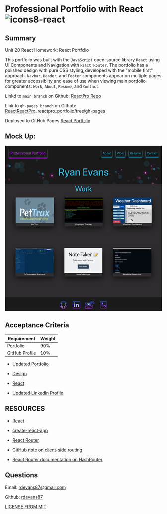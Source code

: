 # Professional Portfolio with React ![icons8-react](https://user-images.githubusercontent.com/74195719/121227618-c2285600-c859-11eb-95f5-3dd6e08f8f31.png)


## Summary

 Unit 20 React Homework: React Portfolio

This portfolio was built with the `JavaScript` open-source library `React` using UI Components and Navigation with `React Router`. The portfolio has a polished design with pure CSS styling, developed with the "mobile first" approach. `Navbar`, `Header`, and `Footer` components appear on multiple pages for greater accessibilty and ease of use when viewing main portfolio components: `Work`, `About`, `Resume`, and `Contact`.

Linkd to `main branch` on Github: [ReactPro Repo](https://github.com/rdevans87/ReactPro_Portfolio/tree/main/reactpro-portfolio) 

Link to `gh-pages branch` on Github: [ReactReactPro](https://github.com/rdevans87/)_reactpro_portfolio/tree/gh-pages

Deployed to GitHub Pages [React Portfolio](https://rdevans87.github.io/reactpro_portfolio/#/resume)

## Mock Up: 



<img src="https://raw.githubusercontent.com/rdevans87/reactpro_portfolio/main/src/assets/portfolioscreenshot.png" width="550px">


## Acceptance Criteria

| Requirement    | Weight |
| -------------- | ------ |
| Portfolio      | 90%    |
| GitHub Profile | 10%    |


* [Updated Portfolio](#updated-portfolio)

* [Design](#design)

* [React](#react)

* [Updated LinkedIn Profile](#updated-linkedin-profile)

## RESOURCES

* [React](https://reactjs)

* [create-react-app](https://github.com/facebook/create-react-app)

* [React Router](https://reactrouter.com/)

* [GitHub note on client-side routing](https://create-react-app.dev/docs/deployment/#notes-on-client-side-routing) 

* [React Router documentation on HashRouter](https://reactrouter.com/web/api/HashRouter) 



## Questions
 
 Email: <a href="mailto:rdevans87@gmail.com">rdevans87@gmail.com</a>

 Github: <a href="https://github.com/rdevans87">rdevans87</a>





[LICENSE FROM MIT](/Users/ryanevans/ORM-ECommerce-BackEnd/LICENSE)


